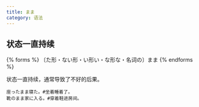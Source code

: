 ```yaml
---
title: まま
category: 语法
---
```


## 状态一直持续

{% forms %}
〔た形・ない形・い形い・な形な・名词の〕まま
{% endforms %}

状态一直持续，通常导致了不好的后果。

```example
座ったまま寝た。#坐着睡着了。
靴のまま家に入る。#穿着鞋进房间。
```
